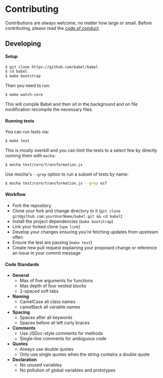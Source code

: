 # Contributing

Contributions are always welcome, no matter how large or small. Before
contributing, please read the
[code of conduct](https://github.com/babel/babel/blob/master/CODE_OF_CONDUCT.md).

## Developing

#### Setup

```sh
$ git clone https://github.com/babel/babel
$ cd babel
$ make bootstrap
```

Then you need to run:

```sh
$ make watch-core
```

This will compile Babel and then sit in the background and on file modification
recompile the necessary files.

#### Running tests

You can run tests via:

```sh
$ make test
```

This is mostly overkill and you can limit the tests to a select few by directly
running them with `mocha`:

```sh
$ mocha test/core/transformation.js
```

Use mocha's `--grep` option to run a subset of tests by name:

```sh
$ mocha test/core/transformation.js --grep es7
```

#### Workflow

* Fork the repository
* Clone your fork and change directory to it (`git clone git@github.com:yourUserName/babel.git && cd babel`)
* Install the project dependencies (`make bootstrap`)
* Link your forked clone (`npm link`)
* Develop your changes ensuring you're fetching updates from upstream often
* Ensure the test are passing (`make test`)
* Create new pull request explaining your proposed change or reference an issue in your commit message

#### Code Standards

 * **General**
   * Max of five arguments for functions
   * Max depth of four nested blocks
   * 2-spaced soft tabs
 * **Naming**
   * CamelCase all class names
   * camelBack all variable names
 * **Spacing**
   * Spaces after all keywords
   * Spaces before all left curly braces
 * **Comments**
   * Use JSDoc-style comments for methods
   * Single-line comments for ambiguous code
 * **Quotes**
   * Always use double quotes
   * Only use single quotes when the string contains a double quote
 * **Declaration**
   * No unused variables
   * No pollution of global variables and prototypes
